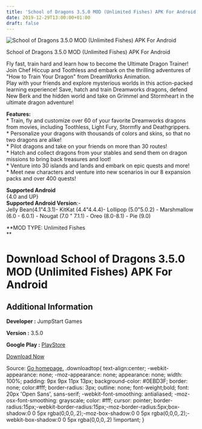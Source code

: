 ```yaml
---
title: 'School of Dragons 3.5.0 MOD (Unlimited Fishes) APK For Android'
date: 2019-12-29T13:00:00+01:00
draft: false
---
```


![School of Dragons 3.5.0 MOD (Unlimited Fishes) APK For Android](https://i0.wp.com/apkhome.net/wp-content/uploads/2019/12/School-of-Dragons-3.5.0-MOD-Unlimited-Fishes.png "School of Dragons 3.5.0 MOD (Unlimited Fishes) APK For Android")

  

School of Dragons 3.5.0 MOD (Unlimited Fishes) APK For Android

Fly fast, train hard and learn how to become the Ultimate Dragon Trainer! Join Chef Hiccup and Toothless and embark on the thrilling adventures of "How to Train Your Dragon" from DreamWorks Animation.  
Play with your friends and explore mysterious worlds in this action-packed learning experience! Save, hatch and train Dreamworks dragons, defend New Berk and the hidden world and take on Grimmel and Stormheart in the ultimate dragon adventure!

**Features:**  
\* Train, fly and customize over 60 of your favorite Dreamworks dragons from movies, including Toothless, Light Fury, Stormfly and Deathgrippers.  
\* Personalize your dragons with thousands of colors and skins, so that no two dragons are alike!  
\* Pilot dragons and take on your friends on more than 30 routes!  
\* Hatch and collect dragons from your stables and send them on dragon missions to bring back treasures and loot!  
\* Venture into 30 islands and lands and embark on epic quests and more!  
\* Meet new characters and venture into new scenarios in our 8 expansion packs and over 400 quests!

**Supported Android**  
{4.0 and UP}  
**Supported Android Version**:-  
Jelly Bean(4.1"4.3.1)- KitKat (4.4"4.4.4)- Lollipop (5.0"5.0.2) - Marshmallow (6.0 - 6.0.1) - Nougat (7.0 " 7.1.1) - Oreo (8.0-8.1) - Pie (9.0)

**MOD TYPE: Unlimited Fishes  
**

Download School of Dragons 3.5.0 MOD (Unlimited Fishes) APK For Android
=======================================================================

Additional Information
----------------------

**Developer :** JumpStart Games

**Version :** 3.5.0

**Google Play :** [PlayStore](https://play.google.com/store/apps/details?id=com.KnowledgeAdventure.SchoolOfDragons)

  

[Download Now](https://store4app.co/post/school-of-dragons-3-5-0-mod-unlimited-fishes-apk-for-android_1577617416)

  
Source: [Go homepage.](https://store4app.co/post/school-of-dragons-3-5-0-mod-unlimited-fishes-apk-for-android_1577617416) .downloadtop{ text-align:center; -webkit-appearance: none; -moz-appearance: none; appearance: none; width: 100%; padding: 9px 9px 11px 13px; background-color: #0EBD3F; border: none; color:#fff; border-radius: 3px; outline: none; font-weight;bold; font: 20px 'Open Sans', sans-serif; -webkit-font-smoothing: antialiased; -moz-osx-font-smoothing: grayscale; color: #fff; cursor: pointer; border-radius:15px;-webkit-border-radius:15px;-moz-border-radius:5px;box-shadow:0 0 5px rgba(0,0,0,.2);-moz-box-shadow:0 0 5px rgba(0,0,0,.2);-webkit-box-shadow:0 0 5px rgba(0,0,0,.2) !important; }